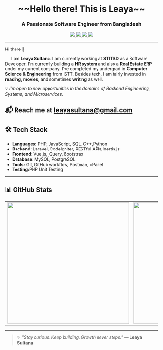 <h1 align="center"> ~~Hello there! This is Leaya~~</h1>
<h3 align="center">A Passionate Software Engineer from Bangladesh</h3>

<p align="center">
  <a href="https://leetcode.com/u/Leaya/" target="_blank">
    <img src="https://img.shields.io/badge/LeetCode-Leaya0214-orange?style=flat-square&logo=leetcode&logoColor=white" />
  </a>
  <a href="https://www.linkedin.com/in/leaya-sultana-74b1a21b4/" target="_blank">
    <img src="https://img.shields.io/badge/LinkedIn-Leaya%20Sultana-blue?style=flat-square&logo=linkedin&logoColor=white" />
  </a>
  <a href="https://github.com/Leaya0214" target="_blank">
    <img src="https://img.shields.io/github/followers/Leaya0214?label=GitHub%20Followers&style=flat-square&logo=github" />
  </a>
  <a href="https://github.com/Leaya0214" target="_blank">
    <img src="https://komarev.com/ghpvc/?username=Leaya0214&style=flat-square&color=blue" />
  </a>
</p>

---

<p>Hi there 👋</p>
<p style="text-indent: 20px;">
  I am <strong>Leaya Sultana</strong>. I am currently working at <strong>STITBD</strong> as a Software Developer.
  I'm currently building a <strong>HR system</strong> and also a <strong>Real Estate ERP</strong> under my current company.
  I've completed my undergrad in <strong>Computer Science & Engineering</strong> from ISTT.
  Besides tech, I am fairly invested in <strong>reading, movies</strong>, and sometimes <strong>writing</strong> as well.
</p>
<p>
  💡 <span style="font-style: italic;">I’m open to new opportunities in the domains of Backend Engineering, Systems, and Microservices.</span>
</p>

📬 Reach me at **leayasultana@gmail.com**  
---

<h2>🛠️ Tech Stack</h2>
<ul>
  <li><strong>Languages:</strong> PHP, JavaScript, SQL, C++,Python</li>
  <li><strong>Backend:</strong> Laravel, CodeIgniter, RESTful APIs,Inertia.js</li>
  <li><strong>Frontend:</strong> Vue.js, jQuery, Bootstrap</li>
  <li><strong>Database:</strong> MySQL, PostgreSQL</li>
  <li><strong>Tools:</strong> Git, GitHub workflow, Postman, cPanel</li>
  <li><strong>Testing:</strong>PHP Unit Testing</li>
</ul>

---

<h2>📊 GitHub Stats</h2>
<table align="center">
  <tr>
    <td>
      <!-- Top Languages -->
      <img src="https://github-readme-stats.vercel.app/api/top-langs/?username=Leaya0214&layout=compact&theme=vue&hide_border=true" width="400" />
    </td>
    <td>
      <!-- Overall GitHub Stats -->
      <img src="https://github-readme-stats.vercel.app/api?username=Leaya0214&show_icons=true&count_private=true&theme=vue&hide_border=true" width="400" />
    </td>
  </tr>
</table>

---

> ✨ *"Stay curious. Keep building. Growth never stops."* — **Leaya Sultana**
